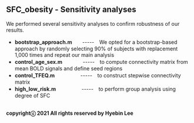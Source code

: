 ## SFC_obesity - Sensitivity analyses ##
We performed several sensitivity analyses to confirm robustness of our results.<br />

- **bootstrap_approach.m**　　-----　We opted for a bootstrap-based approach by randomly selecting 90% of subjects with replacement 1,000 times and repeat our main analysis<br />
- **control_age_sex.m**　　　　-----　to compute connectivity matrix from mean BOLD signals and define seed regions<br />
- **control_TFEQ.m**　　　　　-----　to construct stepwise connectivity matrix<br />
- **high_low_risk.m**　　　　　-----　to perform group analysis using degree of SFC<br /><br />

**copyrightⓒ 2021 All rights reserved by Hyebin Lee<br /><br />**
